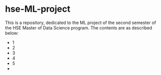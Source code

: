 # hse-ML-project
This is a repository, dedicated to the ML project of the second semester of the HSE Master of Data Science program. 
The contents are as described below:
- 1
- 2
- 3
- 4
- 5
- 
